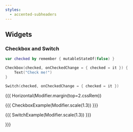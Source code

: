 ```yaml
---
styles:
  - accented-subheaders
---
```


## Widgets

### Checkbox and Switch

```kotlin
var checked by remember { mutableStateOf(false) }

Checkbox(checked, onCheckedChange = { checked = it }) {
    Text("Check me!")
}

Switch(checked, onCheckedChange = { checked = it })
```

{{{ Horizontal(Modifier.margin(top=2.cssRem))

{{{ CheckboxExample(Modifier.scale(1.3)) }}}

{{{ SwitchExample(Modifier.scale(1.3)) }}}

}}}
